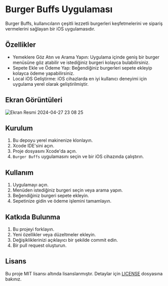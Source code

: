 



# Burger Buffs Uygulaması

Burger Buffs, kullanıcıların çeşitli lezzetli burgerleri keşfetmelerini ve sipariş vermelerini sağlayan bir iOS uygulamasıdır.

## Özellikler

- Yemeklere Göz Atın ve Arama Yapın: Uygulama içinde geniş bir burger menüsüne göz atabilir ve istediğiniz burgeri kolayca bulabilirsiniz.
- Sepete Ekle ve Ödeme Yap: Beğendiğiniz burgerleri sepete ekleyip kolayca ödeme yapabilirsiniz.
- Local iOS Geliştirme: iOS cihazlarda en iyi kullanıcı deneyimi için uygulama yerel olarak geliştirilmiştir.

## Ekran Görüntüleri

![Ekran Resmi 2024-04-27 23 08 25](https://github.com/hmzaont/Restoran_Uygulamasi/assets/91814564/166c4baa-93ba-4119-b554-03d9ae6f9355)

## Kurulum

1. Bu depoyu yerel makinenize klonlayın.
2. Xcode IDE'sini açın.
3. Proje dosyasını Xcode'da açın.
4. `Burger Buffs` uygulamasını seçin ve bir iOS cihazında çalıştırın.

## Kullanım

1. Uygulamayı açın.
2. Menüden istediğiniz burgeri seçin veya arama yapın.
3. Beğendiğiniz burgeri sepete ekleyin.
4. Sepetinize gidin ve ödeme işlemini tamamlayın.

## Katkıda Bulunma

1. Bu projeyi forklayın.
2. Yeni özellikler veya düzeltmeler ekleyin.
3. Değişikliklerinizi açıklayıcı bir şekilde commit edin.
4. Bir pull request oluşturun.

## Lisans

Bu proje MIT lisansı altında lisanslanmıştır. Detaylar için [LICENSE](LICENSE) dosyasına bakınız.
